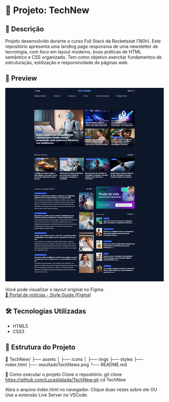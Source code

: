 # 📰 Projeto: TechNew

## 🚀 Descrição

Projeto desenvolvido durante o curso Full Stack da Rocketseat (180h).
Este repositório apresenta uma landing page responsiva de uma newsletter de tecnologia, com foco em layout moderno, boas práticas de HTML semântico e CSS organizado.
Tem como objetivo exercitar fundamentos de estruturação, estilização e responsividade de páginas web.

## 📸 Preview

![TechNew - Full Stack Rocketseat](./resultadoTechNews.png)

Você pode visualizar o layout original no Figma:  
[🔗 Portal de noticias - Style Guide (Figma)](https://www.figma.com/community/file/1362166020452569562/portal-de-noticias)

## 🛠️ Tecnologias Utilizadas

- HTML5
- CSS3

## 📂 Estrutura do Projeto

📁 TechNew/
├── assets
│ ├── icons
│ ├── imgs
├── styles
├── index.html
├── resultadoTechNews.png
└── README.md

🧪 Como executar o projeto
Clone o repositório:
git clone https://github.com/LucasValada/TechNew.git
cd TechNew

Abra o arquivo index.html no navegador:
Clique duas vezes sobre ele OU
Use a extensão Live Server no VSCode.
